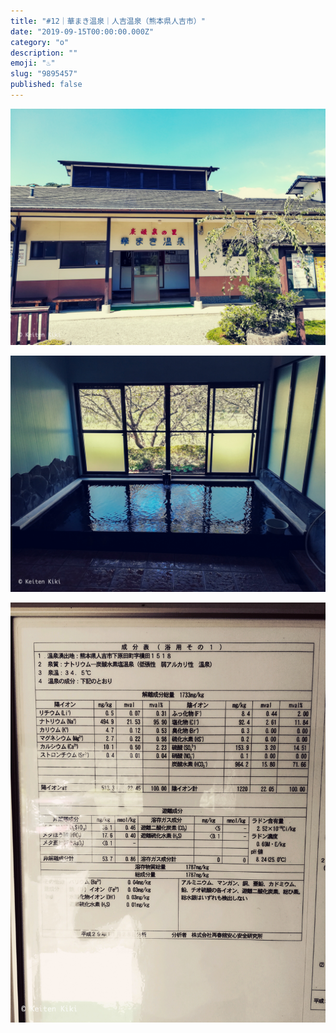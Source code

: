 ```yaml
---
title: "#12｜華まき温泉｜人吉温泉（熊本県人吉市）"
date: "2019-09-15T00:00:00.000Z"
category: "o"
description: ""
emoji: "♨️"
slug: "9895457"
published: false
---
```


![♨](01.jpg)

![♨](02.jpg)

![♨](03.jpg)
